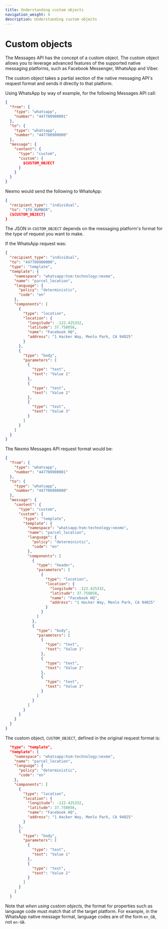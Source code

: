 ```yaml
---
title: Understanding custom objects
navigation_weight: 4
description: Understanding custom objects
---
```


# Custom objects

The Messages API has the concept of a custom object. The custom object allows you to leverage advanced features of the supported native messaging platforms, such as Facebook Messenger, WhatsApp and Viber.

The custom object takes a partial section of the native messaging API's request format and sends it directly to that platform.

Using WhatsApp by way of example, for the following Messages API call:

``` json
{
  "from": {
    "type": "whatsapp",
    "number": "447700900001"
  },
  "to": {
    "type": "whatsapp",
    "number": "447700900000"
  },
  "message": {
    "content": {
      "type": "custom",
      "custom": {
        $CUSTOM_OBJECT
      }
    }
  }
}
```

Nexmo would send the following to WhatsApp:

``` json
{
  "recipient_type": "individual",
  "to": "$TO_NUMBER",
  {$CUSTOM_OBJECT}
}
```

The JSON in `CUSTOM_OBJECT` depends on the messaging platform's format for the type of request you want to make.

If the WhatsApp request was:

``` json
{
  "recipient_type": "individual",
  "to": "447700900000",
  "type": "template",
  "template": {
    "namespace": "whatsapp:hsm:technology:nexmo",
    "name": "parcel_location",
    "language": {
      "policy": "deterministic",
      "code": "en"
    },
    "components": [
      {
        "type": "location",
        "location": {
          "longitude": -122.425332,
          "latitude": 37.758056,
          "name": "Facebook HQ",
          "address": "1 Hacker Way, Menlo Park, CA 94025"
        }
      },
      {
        "type": "body",
        "parameters": [
          {
            "type": "text",
            "text": "Value 1"
          },
          {
            "type": "text",
            "text": "Value 2"
          },
          {
            "type": "text",
            "text": "Value 3"
          }
        ]
      }
    ]
  }
}
```

The Nexmo Messages API request format would be:

``` json
{
  "from": {
    "type": "whatsapp",
    "number": "447700900001"
  },
  "to": {
    "type": "whatsapp",
    "number": "447700900000"
  },
  "message": {
    "content": {
      "type": "custom",
      "custom": {
        "type": "template",
        "template": {
          "namespace": "whatsapp:hsm:technology:nexmo",
          "name": "parcel_location",
          "language": {
            "policy": "deterministic",
            "code": "en"
          },
          "components": [
            {
              "type": "header",
              "parameters": [
                {
                  "type": "location",
                  "location": {
                    "longitude": -122.425332,
                    "latitude": 37.758056,
                    "name": "Facebook HQ",
                    "address": "1 Hacker Way, Menlo Park, CA 94025"
                  }
                }
              ]
            },
            {
              "type": "body",
              "parameters": [
                {
                  "type": "text",
                  "text": "Value 1"
                },
                {
                  "type": "text",
                  "text": "Value 2"
                },
                {
                  "type": "text",
                  "text": "Value 3"
                }
              ]
            }
          ]
        }
      }
    }
  }
}
```

The custom object, `CUSTOM_OBJECT`, defined in the original request format is:

``` json
  "type": "template",
  "template": {
    "namespace": "whatsapp:hsm:technology:nexmo",
    "name": "parcel_location",
    "language": {
      "policy": "deterministic",
      "code": "en"
    },
    "components": [
      {
        "type": "location",
        "location": {
          "longitude": -122.425332,
          "latitude": 37.758056,
          "name": "Facebook HQ",
          "address": "1 Hacker Way, Menlo Park, CA 94025"
        }
      },
      {
        "type": "body",
        "parameters": [
          {
            "type": "text",
            "text": "Value 1"
          },
          {
            "type": "text",
            "text": "Value 2"
          }
        ]
      }
    ]
  }
```

Note that *when using custom objects*, the format for properties such as language code must match that of the target platform. For example, in the WhatsApp native message format, language codes are of the form `en_GB`, not `en-GB`.

